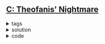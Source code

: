 ## [C: Theofanis' Nightmare](https://codeforces.com/contest/1903/problem/C)

<details>
  <summary>tags</summary>
  
    | suffix sum | greedy |

</details>

<details>
  <summary>solution</summary>
    
    The problem is actually like:
    
    arr:  a  b  c  d  e  f  g
         ---------------------
               ---------------
                  ------------
                           ---
    
    So all's about which suffixs to add.
    That is, add all positive suffixs.
    
</details>

<details>
  <summary>code</summary>

  ```c++
  int main () {
      ios::sync_with_stdio(false); cin.tie(0);
      int t;  cin >> t;
      while (t--) {
          int n;  cin >> n;
          vector<ll> arr(n + 1), suffix(n + 2);
          for (int i = 1; i <= n; i++) cin >> arr[i];
          for (int i = n; i >= 1; i--) suffix[i] = suffix[i + 1] + arr[i];
          ll ans = suffix[1];
          for (int i = 2; i <= n; i++) 
              if (suffix[i] > 0) ans += suffix[i];
          cout << ans << '\n';
      }
  }
  ```

</details>

<br>

